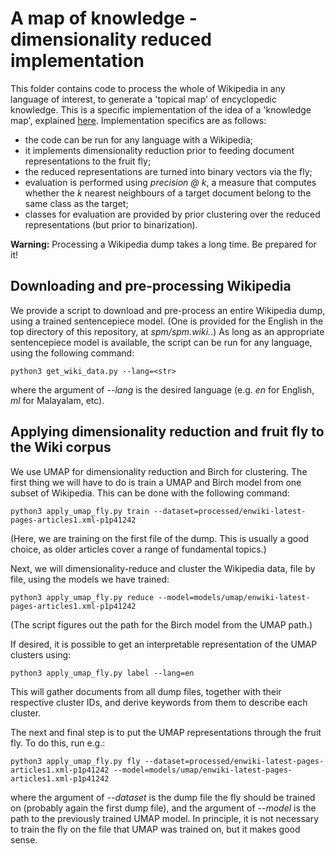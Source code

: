 # A map of knowledge - dimensionality reduced implementation

This folder contains code to process the whole of Wikipedia in any language of interest, to generate a 'topical map' of encyclopedic knowledge. This is a specific implementation of the idea of a 'knowledge map', explained [here](https://github.com/PeARSearch/PeARS-fruit-fly/tree/main/web_map). Implementation specifics are as follows:

* the code can be run for any language with a Wikipedia;
* it implements dimensionality reduction prior to feeding document representations to the fruit fly;
* the reduced representations are turned into binary vectors via the fly;
* evaluation is performed using *precision @ k*, a measure that computes whether the *k* nearest neighbours of a target document belong to the same class as the target;
* classes for evaluation are provided by prior clustering over the reduced representations (but prior to binarization).


**Warning:** Processing a Wikipedia dump takes a long time. Be prepared for it!



## Downloading and pre-processing Wikipedia

We provide a script to download and pre-process an entire Wikipedia dump, using a trained sentencepiece model. (One is provided for the English in the top directory of this repository, at *spm/spm.wiki.*.) As long as an appropriate sentencepiece model is available, the script can be run for any language, using the following command:

    python3 get_wiki_data.py --lang=<str>

where the argument of *--lang* is the desired language (e.g. *en* for English, *ml* for Malayalam, etc). 


## Applying dimensionality reduction and fruit fly to the Wiki corpus

We use UMAP for dimensionality reduction and Birch for clustering. The first thing we will have to do is train a UMAP and Birch model from one subset of Wikipedia. This can be done with the following command:

    python3 apply_umap_fly.py train --dataset=processed/enwiki-latest-pages-articles1.xml-p1p41242

(Here, we are training on the first file of the dump. This is usually a good choice, as older articles cover a range of fundamental topics.)

Next, we will dimensionality-reduce and cluster the Wikipedia data, file by file, using the models we have trained: 

    python3 apply_umap_fly.py reduce --model=models/umap/enwiki-latest-pages-articles1.xml-p1p41242

(The script figures out the path for the Birch model from the UMAP path.)

If desired, it is possible to get an interpretable representation of the UMAP clusters using:

    python3 apply_umap_fly.py label --lang=en

This will gather documents from all dump files, together with their respective cluster IDs, and derive keywords from them to describe each cluster.

The next and final step is to put the UMAP representations through the fruit fly. To do this, run e.g.:

    python3 apply_umap_fly.py fly --dataset=processed/enwiki-latest-pages-articles1.xml-p1p41242 --model=models/umap/enwiki-latest-pages-articles1.xml-p1p41242

where the argument of *--dataset* is the dump file the fly should be trained on (probably again the first dump file), and the argument of *--model* is the path to the previously trained UMAP model. In principle, it is not necessary to train the fly on the file that UMAP was trained on, but it makes good sense. 
